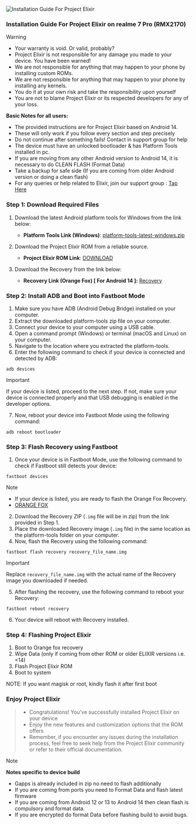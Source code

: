 ![Installation Guide For Project Elixir](https://i.imgur.com/42LxtAl.png)

### Installation Guide For Project Elixir on realme 7 Pro (RMX2170)

> [!Warning]
> * Your warranty is void. Or valid, probably?
> * Project Elixir is not responsible for any damage you made to your device. You have been warned!
> * We are not responsible for anything that may happen to your phone by installing custom ROMs.
> * We are not responsible for anything that may happen to your phone by installing any kernels.
> * You do it at your own risk and take the responsibility upon yourself
> * You are not to blame Project Elixir or its respected developers for any of your loss.
>
> **Basic Notes for all users:**
> * The provided instructions are for Project Elixir based on Android 14.
> * These will only work if you follow every section and step precisely
> * Do not continue after something fails! Contact in support group for help
> * The device must have an unlocked bootloader & has Platform Tools installed in pc.
> * If you are moving from any other Android version to Android 14, it is necessary to do CLEAN FLASH (Format Data)
> * Take a backup for safe side (If you are coming from older Android version or doing a clean flash)
> * For any queries or help related to Elixir, join our support group : [Tap Here](https://telegram.me/Elixir_Discussion)

### Step 1: Download Required Files
1. Download the latest Android platform tools for Windows from the link below:
   - **Platform Tools Link (Windows)**: [platform-tools-latest-windows.zip](https://dl.google.com/android/repository/platform-tools-latest-windows.zip)

2. Download the Project Elixir ROM from a reliable source.
   - **Project Elixir ROM Link**: [DOWNLOAD](https://projectelixiros.com/device/RMX2170)

3. Download the Recovery from the link below:
   - **Recovery Link (Orange Fox) [ For Android 14 ]:** [Recovery](https://www.pling.com/p/1801587/)

### Step 2: Install ADB and Boot into Fastboot Mode
1. Make sure you have ADB (Android Debug Bridge) installed on your computer. 
2. Extract the downloaded platform-tools zip file on your computer.
3. Connect your device to your computer using a USB cable.
4. Open a command prompt (Windows) or terminal (macOS and Linux) on your computer.
5. Navigate to the location where you extracted the platform-tools.
6. Enter the following command to check if your device is connected and detected by ADB:
```
adb devices
```
> [!Important]
> If your device is listed, proceed to the next step. If not, make sure your device is connected properly and that USB debugging is enabled in the developer options.
7. Now, reboot your device into Fastboot Mode using the following command:
```
adb reboot bootloader
```

### Step 3: Flash Recovery using Fastboot
1. Once your device is in Fastboot Mode, use the following command to check if Fastboot still detects your device:
```
fastboot devices
```
> [!Note] 
> - If your device is listed, you are ready to flash the Orange Fox Recovery.
> - [ORANGE FOX](https://www.pling.com/p/1801587/)
2. Download the Recovery ZIP (`.img` file will be in zip) from the link provided in Step 1.
3. Place the downloaded Recovery image (`.img` file) in the same location as the platform-tools folder on your computer.
4. Now, flash the Recovery using the following command:
```
fastboot flash recovery recovery_file_name.img
```
> [!Important]
> Replace `recovery_file_name.img` with the actual name of the Recovery image you downloaded if needed.
5. After flashing the recovery, use the following command to reboot your Recovery:
```
fastboot reboot recovery
```
6. Your device will reboot with Recovery installed.


### Step 4: Flashing Project Elixir
1. Boot to Orange fox recovery
2. Wipe Data (only if coming from other ROM or older ELIXIR versions i.e. <14)
3. Flash Project Elixir ROM
4. Boot to system

NOTE: If you want magisk or root, kindly flash it after first boot


### Enjoy Project Elixir
> - Congratulations! You've successfully installed Project Elixir on your device
> - Enjoy the new features and customization options that the ROM offers
> - Remember, if you encounter any issues during the installation process, feel free to seek help from the Project Elixir community or refer to their official documentation.


> [!Note] 
> **Notes specific to device build**
> * Gapps is already included in zip no need to flash additionally
> * If you are coming from ports you need to Format Data and flash latest firmware
> * If you are coming from Android 12 or 13 to Android 14 then clean flash is compulsory and format data.
> * If you are encrypted do format Data before flashing build to avoid bugs.

